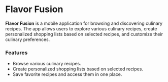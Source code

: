 # Flavor Fusion

**Flavor Fusion** is a mobile application for browsing and discovering culinary recipes. The app allows users to explore various culinary recipes, create personalized shopping lists based on selected recipes, and customize their culinary preferences.

### Features

- Browse various culinary recipes.
- Create personalized shopping lists based on selected recipes.
- Save favorite recipes and access them in one place.
